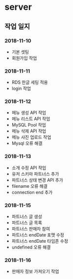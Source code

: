 # server

## 작업 일지
### 2018-11-10
- 기본 셋팅
- 회원가입 작업

### 2018-11-11
- RDS 한글 세팅 적용
- login 작업

### 2018-11-12
- 메뉴 생성 API 작업
- 메뉴 리스트 API 작업
- MySQL Pool 작업
- 메뉴 삭제 API 작업
- 메뉴 사진 업로드 작업
- Mysql 오류 해결

### 2018-11-13
- 소개 수정 API 작업
- 유저 스키마 파트너스 추가 
- 파트너스 상태 변경 API 추가
- filename 오류 해결
- connection end 추가

### 2018-11-15
- 파트너스 글 생성
- 파트너스 글 목록
- 파트너스 판매자 참여
- 파트너스 endDate 포맷 수정
- 파트너스 endDate 타임존 수정
- undefined 오류 해결

### 2018-11-16
- 판매자 정보 가져오기 작업
